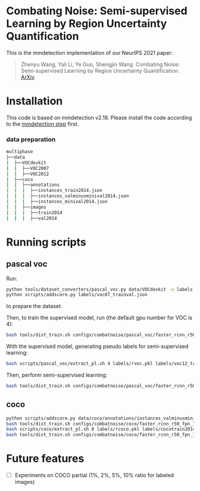 # Combating Noise: Semi-supervised Learning by Region Uncertainty Quantification

This is the mmdetection implementation of our NeurIPS 2021 paper:

>Zhenyu Wang, Yali Li, Ye Guo, Shengjin Wang. Combating Noise: Semi-supervised Learning by Region Uncertainty Quantification. [ArXiv](https://arxiv.org/abs/2111.00928).

# Installation

This code is based on mmdetection v2.18.
Please install the code according to the [mmdetection step](https://github.com/open-mmlab/mmdetection/blob/v2.18.0/docs/get_started.md) first.

### data preparation

```bash
multiphase
├──data
|  ├──VOCdevkit
|  |  ├──VOC2007
|  |  ├──VOC2012
|  ├──coco
|  |  ├──annotations
|  |  |  ├──instances_train2014.json
|  |  |  ├──instances_valminusminival2014.json
|  |  |  ├──instances_minival2014.json
|  |  ├──images
|  |  |  ├──train2014
|  |  |  ├──val2014
```

# Running scripts

## pascal voc

Run:
```bash
python tools/dataset_converters/pascal_voc.py data/VOCdevkit -o labels --out-format coco
python scripts/addscore.py labels/voc07_trainval.json 
```
to prepare the dataset.

Then, to train the supervised model, run (the default gpu number for VOC is 4):
```bash
bash tools/dist_train.sh configs/combatnoise/pascal_voc/faster_rcnn_r50_fpn_1x_voc07_sup.py 4
```
With the supervised model, generating pseudo labels for semi-supervised learning:
```bash
bash scripts/pascal_voc/extract_pl.sh 4 labels/rvoc.pkl labels/voc12_trainval_pl.json 
```
Then, perform semi-supervised learning:
```bash
bash tools/dist_train.sh configs/combatnoise/pascal_voc/faster_rcnn_r50_fpn_1x_voc07_pl.py 4
```

## coco
```bash
python scripts/addscore.py data/coco/annotations/instances_valminusminival2014.json
bash tools/dist_train.sh configs/combatnoise/coco/faster_rcnn_r50_fpn_1x_coco_sup.py 8
bash scripts/coco/extract_pl.sh 8 labels/rcoco.pkl labels/cocotrain2014_pl.json 
bash tools/dist_train.sh configs/combatnoise/coco/faster_rcnn_r50_fpn_1x_coco_pl.py 8
```


# Future features

- [ ] Experiments on COCO partial (1%, 2%, 5%, 10% ratio for labeled images)
